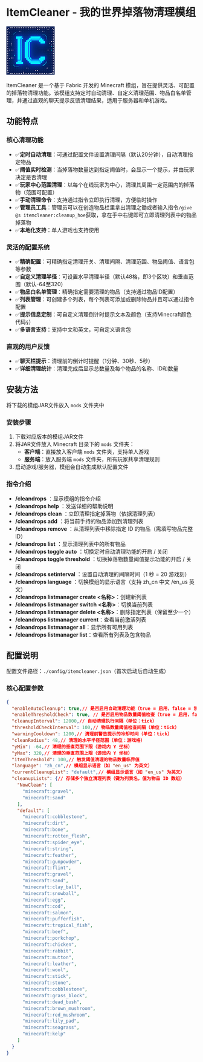 # ItemCleaner - 我的世界掉落物清理模组

![ItemCleaner Logo](src/main/resources/assets/itemcleaner/icon.png)

ItemCleaner 是一个基于 Fabric 开发的 Minecraft 模组，旨在提供灵活、可配置的掉落物清理功能。该模组支持定时自动清理、自定义清理范围、物品白名单管理，并通过直观的聊天提示反馈清理结果，适用于服务器和单机游戏。


## 功能特点

### 核心清理功能
- ✅**定时自动清理**：可通过配置文件设置清理间隔（默认20分钟），自动清理指定物品
- ✅**阈值实时检测**：当掉落物数量达到指定阈值时，会显示一个提示，并由玩家决定是否清理
- ✅**玩家中心范围清理**：以每个在线玩家为中心，清理其周围一定范围内的掉落物（范围可配置）
- ✅**手动清理命令**：支持通过指令立即执行清理，方便临时操作
- ✅**管理员工具**：管理员可以在创造物品栏里拿出清理之锄或者输入指令`/give @s itemcleaner:cleanup_hoe`获取，拿在手中右键即可立即清理列表中的物品掉落物
- ✅**本地化支持**：单人游戏也支持使用

### 灵活的配置系统
- ✅**精确配置**：可精确指定清理开关、清理间隔、清理范围、物品阈值、语言包等参数
- ✅**自定义清理半径**：可设置水平清理半径（默认48格，即3个区块）和垂直范围（默认-64至320）
- ✅**物品白名单管理**：精确指定需要清理的物品（支持通过物品ID配置）
- ✅**列表管理**：可创建多个列表，每个列表可添加或删除物品并且可以通过指令配置
- ✅**提示信息定制**：可自定义清理倒计时提示文本及颜色（支持Minecraft颜色代码`§`）
- ✅**多语言支持**：支持中文和英文，可自定义语言包

### 直观的用户反馈
- ✅️**聊天栏提示**：清理前的倒计时提醒（1分钟、30秒、5秒）
- ✅**详细清理统计**：清理完成后显示总数量及每个物品的名称、ID和数量


## 安装方法
将下载的模组JAR文件放入 `mods` 文件夹中

### 安装步骤
1. 下载对应版本的模组JAR文件
2. 将JAR文件放入 Minecraft 目录下的 `mods` 文件夹：
   - **客户端**：直接放入客户端 `mods` 文件夹，支持单人游戏
   - **服务端**：放入服务端 `mods` 文件夹，所有玩家共享清理规则
3. 启动游戏/服务器，模组会自动生成默认配置文件

### 指令介绍
- **/cleandrops** ：显示模组的指令介绍
- **/cleandrops help** ：发送详细的帮助说明
- **/cleandrops clean** ：立即清理指定掉落物（依据清理列表）
- **/cleandrops add** ：将当前手持的物品添加到清理列表
- **/cleandrops remove <itemID>** ：从清理列表中移除指定 ID 的物品（需填写物品完整 ID）
- **/cleandrops list** ：显示清理列表中的所有物品
- **/cleandrops toggle auto** ：切换定时自动清理功能的开启 / 关闭
- **/cleandrops toggle threshold** ：切换掉落物数量阈值提示功能的开启 / 关闭
- **/cleandrops setinterval <ticks>** ：设置自动清理的间隔时间（1 秒 = 20 游戏刻）
- **/cleandrops language <langCode>** ：切换模组的显示语言（支持 zh_cn 中文 /en_us 英文）
- **/cleandrops listmanager create <名称>**：创建新列表
- **/cleandrops listmanager switch <名称>**：切换当前列表
- **/cleandrops listmanager delete <名称>**：删除指定列表（保留至少一个）
- **/cleandrops listmanager current**：查看当前激活列表
- **/cleandrops listmanager all**：显示所有可用列表
- **/cleandrops listmanager list**：查看所有列表及包含物品

## 配置说明

配置文件路径：`./config/itemcleaner.json`（首次启动后自动生成）

### 核心配置参数
```json
{
  "enableAutoCleanup": true,// 是否启用自动清理功能（true = 启用，false = 禁用）
  "enableThresholdCheck": true, // 是否启用物品数量阈值检查（true = 启用，false = 禁用）
  "cleanupInterval": 12000,// 自动清理执行间隔（单位：tick）
  "thresholdCheckInterval": 100,// 物品数量阈值检查间隔（单位：tick）
  "warningCooldown": 1200,// 清理前警告提示的冷却时间（单位：tick）
  "cleanRadius": 48,// 清理的水平半径范围（单位：游戏格）
  "yMin": -64,// 清理的垂直范围下限（游戏内 Y 坐标）
  "yMax": 320,// 清理的垂直范围上限（游戏内 Y 坐标）
  "itemThreshold": 100,// 触发阈值清理的物品数量临界值
  "language": "zh_cn",// 模组显示语言（如 "en_us" 为英文）  
  "currentCleanupList": "default",// 模组显示语言（如 "en_us" 为英文）
  "cleanupLists": {// 存储多个独立清理列表（键为列表名，值为物品 ID 数组）
    "NowClean": [
      "minecraft:gravel",
      "minecraft:sand"
    ],
    "default": [
      "minecraft:cobblestone",
      "minecraft:dirt",
      "minecraft:bone",
      "minecraft:rotten_flesh",
      "minecraft:spider_eye",
      "minecraft:string",
      "minecraft:feather",
      "minecraft:gunpowder",
      "minecraft:flint",
      "minecraft:gravel",
      "minecraft:sand",
      "minecraft:clay_ball",
      "minecraft:snowball",
      "minecraft:egg",
      "minecraft:cod",
      "minecraft:salmon",
      "minecraft:pufferfish",
      "minecraft:tropical_fish",
      "minecraft:beef",
      "minecraft:porkchop",
      "minecraft:chicken",
      "minecraft:rabbit",
      "minecraft:mutton",
      "minecraft:leather",
      "minecraft:wool",
      "minecraft:stick",
      "minecraft:stone",
      "minecraft:cobblestone",
      "minecraft:grass_block",
      "minecraft:dead_bush",
      "minecraft:brown_mushroom",
      "minecraft:red_mushroom",
      "minecraft:lily_pad",
      "minecraft:seagrass",
      "minecraft:kelp"
    ]
  }
}